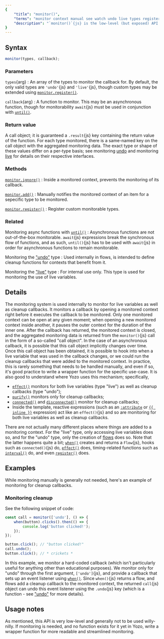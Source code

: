 ```yaml
---
{
	"title": "monitor()",
	"terms": "monitor context manual see watch undo live types register ignore add",
	"description": "`monitor()`{js} is the low-level (but exposed) API responsible for monitoring the use of flows and reactive variables."
}
---
```


## Syntax

```js
monitor(types, callback);
```

### Parameters

`types`{arg}
: An array of the types to monitor the callback for. By default, the only valid types are `'undo'`{js} and `'live'`{js}, though custom types may be extended using [`monitor.register()`](/docs/monitor/register/).

`callback`{arg}
: A function to monitor. This may be an asynchronous function, though for monitorability `await`{js} must be used in conjunction with [`until()`](/docs/monitor/until/).


### Return value

A call object; it is guaranteed a `.result`{js} key containing the return value of the function. For each type monitored, there is a same-named key on the call object with the aggregated monitoring data. The exact type or shape of these values differ on a per-type basis; see monitoring [undo](/docs/monitor/undo/) and monitoring [live](/docs/monitor/live/) for details on their respective interfaces.

### Methods

[`monitor.ignore()`](/docs/monitor/ignore/)
: Inside a monitored context, prevents the monitoring of its callback.

[`monitor.add()`](/docs/monitor/add/)
: Manually notifies the monitored context of an item for a sepecific type to be monitored.

[`monitor.register()`](/docs/monitor/register/)
: Register custom monitorable types.

### Related

Monitoring async functions with [`until()`](/docs/monitor/until/)
: Asynchronous functions are not out-of-the-box monitorable. `await`{js} expressions break the synchronous flow of functions, and as such, `until()`{js} has to be used with `await`{js} in order for asynchronous functions to remain monitorable.

Monitoring the ["undo"](/docs/monitor/undo/) type
: Used internally in flows, is intended to define cleanup functions for contexts that benefit from it.

Monitoring the ["live"](/docs/monitor/live/) type
: For internal use only. This type is used for monitoring the use of live variables.

## Details

The monitoring system is used internally to monitor for live variables as well as cleanup callbacks. It monitors a callback by opening a monitored context right before it executes the callback to be monitored. Only one monitored context can be open at any given moment; when opening a new monitored context inside another, it pauses the outer context for the duration of the inner one. After the callback has returned, the monitored context is closed, and the aggregated monitoring data is returned from the `monitor()`{js} call in the form of a so-called "call object". In the case of an asynchronous callback, it is possible that this call object implicitly changes over time. Once this call object has been obtained, it is possible to hook into when a live variable that was used in the callback changes, or we could run the cleanup callbacks that were added to the monitored context. In practice, this is rarely something that needs to be handled manually, and even if so, it's good practice to write a wrapper function for the specific use-case. It is also good to understand where Yozo uses this mechanism; specifically,

- [`effect()`](/docs/effect/) monitors for both live variables (type "live") as well as cleanup callbacks (type "undo");
- [`purify()`](/docs/purify/) monitors only for cleanup callbacks;
- [`connected()`](/docs/components/connected/) and [`disconnected()`](/docs/components/disconnected/) monitor for cleanup callbacks;
- Inside the template, reactive expressions (such as an [`:attribute`](/docs/components/template/attributes/) or [`{{ inline }}`](/docs/components/template/inline/) expression) act like an `effect()`{js} and so are monitoring for both live variables as well as cleanup callbacks.

There are not actually many different places where things are added to a monitoring context. For the "live" type, only accessing live variables does so, and for the "undo" type, only the creation of [flows](/docs/flow/) does so. Note that the latter happens quite a bit; [`when()`](/docs/when/) creates and returns a `Flow`{js}, hooks such as `connected()`{js} do, [`effect()`](/docs/effect/) does, timing-related functions such as [`interval()`](/docs/interval/) do, and even [`register()`](/docs/register/) does.

## Examples

While monitoring manually is generally not needed, here's an example of monitoring for cleanup callbacks.

### Monitoring cleanup

See the following snippet of code:

```js
const call = monitor(['undo'], () => {
	when(button).clicks().then(() => {
		console.log('button clicked!');
	});
});

button.click(); // "button clicked!"
call.undo();
button.click(); // * crickets *
```

In this example, we monitor a hard-coded callback (which isn't particularly useful for anything other than educational purposes). We monitor only for "undo" through the first argument, `['undo']`{js}, and provide a callback that sets up an event listener using [`when()`](/docs/when/). Since `when()`{js} returns a flow, and flows add a cleanup callback to the monitored context, the returned `call`{js} object can undo this event listener using the `.undo`{js} key (which is a function - see ["undo"](/docs/monitor/undo/) for more details).

## Usage notes

As mentioned, this API is very low-level and generally not to be used willy-nilly. If monitoring is needed, and no function exists for it yet in Yozo, write a wrapper function for more readable and streamlined monitoring.
